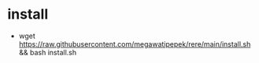 # install
* wget https://raw.githubusercontent.com/megawatipepek/rere/main/install.sh && bash install.sh
